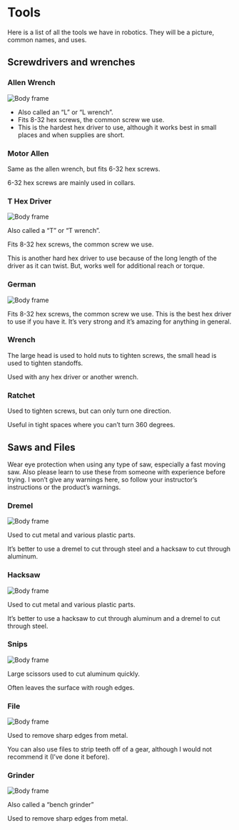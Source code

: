 # Tools

Here is a list of all the tools we have in robotics. They will be a picture, common names, and uses.

## Screwdrivers and wrenches

### Allen Wrench

![Body frame](../assets/alan.png)

-   Also called an “L” or “L wrench”.
-   Fits 8-32 hex screws, the common screw we use.
-   This is the hardest hex driver to use, although it works best in small places and when supplies are short.

### Motor Allen

Same as the allen wrench, but fits 6-32 hex screws.

6-32 hex screws are mainly used in collars.

### T Hex Driver

![Body frame](../assets/t-hex-driver.png)

Also called a “T” or “T wrench”.

Fits 8-32 hex screws, the common screw we use.

This is another hard hex driver to use because of the long length of the driver as it can twist. But, works well for additional reach or torque.

### German

![Body frame](../assets/german.png)

Fits 8-32 hex screws, the common screw we use.
This is the best hex driver to use if you have it. It’s very strong and it’s amazing for anything in general.

### Wrench

The large head is used to hold nuts to tighten screws, the small head is used to tighten standoffs.

Used with any hex driver or another wrench.

### Ratchet

Used to tighten screws, but can only turn one direction.

Useful in tight spaces where you can’t turn 360 degrees.

## Saws and Files

Wear eye protection when using any type of saw, especially a fast moving saw. Also please learn to use these from someone with experience before trying. I won’t give any warnings here, so follow your instructor’s instructions or the product’s warnings.

### Dremel

![Body frame](../assets/dremel.png)

Used to cut metal and various plastic parts.

It’s better to use a dremel to cut through steel and a hacksaw to cut through aluminum.

### Hacksaw

![Body frame](../assets/hacksaw.png)

Used to cut metal and various plastic parts.

It’s better to use a hacksaw to cut through aluminum and a dremel to cut through steel.

### Snips

![Body frame](../assets/snips.png)

Large scissors used to cut aluminum quickly.

Often leaves the surface with rough edges.

### File

![Body frame](../assets/file.png)

Used to remove sharp edges from metal.

You can also use files to strip teeth off of a gear, although I would not recommend it (I’ve done it before).

### Grinder

![Body frame](../assets/grinder.png)

Also called a “bench grinder”

Used to remove sharp edges from metal.
